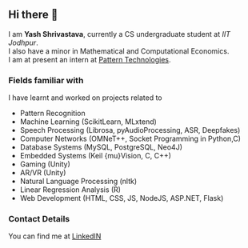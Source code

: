 ## Hi there 👋
I am **Yash Shrivastava**, currently a CS undergraduate student at *IIT Jodhpur*.  
I also have a minor in Mathematical and Computational Economics.  
I am at present an intern at [Pattern Technologies](https://www.pattern.com).

### Fields familiar with
I have learnt and worked on projects related to
  - Pattern Recognition
  - Machine Learning (ScikitLearn, MLxtend)
  - Speech Processing (Librosa, pyAudioProcessing, ASR, Deepfakes)
  - Computer Networks (OMNeT++, Socket Programming in Python,C)
  - Database Systems (MySQL, PostgreSQL, Neo4J)
  - Embedded Systems (Keil \{mu}Vision, C, C++)
  - Gaming (Unity)
  - AR/VR (Unity)
  - Natural Language Processing (nltk)
  - Linear Regression Analysis (R)
  - Web Development (HTML, CSS, JS, NodeJS, ASP.NET, Flask)

### Contact Details
You can find me at [LinkedIN](https://www.linkedin.com/in/yash-shrivastava-0b7257259?utm_source=share&utm_campaign=share_via&utm_content=profile&utm_medium=android_app)

<!--
**alephys26/alephys26** is a ✨ _special_ ✨ repository because its `README.md` (this file) appears on your GitHub profile.

Here are some ideas to get you started:

- 🔭 I’m currently working on ...
- 🌱 I’m currently learning ...
- 👯 I’m looking to collaborate on ...
- 🤔 I’m looking for help with ...
- 💬 Ask me about ...
- 📫 How to reach me: ...
- 😄 Pronouns: ...
- ⚡ Fun fact: ...
-->
